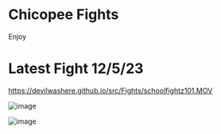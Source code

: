 # Chicopee Fights
Enjoy
# Latest Fight 12/5/23
https://devilwashere.github.io/src/Fights/schoolfightz101.MOV


![image](https://github.com/DevilWasHere/DevilWasHere.github.io/assets/151879540/e40cb540-454f-442b-8e9e-bdbbab37dfaa)

![image](https://DevilWasHere.github.io/src/Fights/IMG_0464.png)
